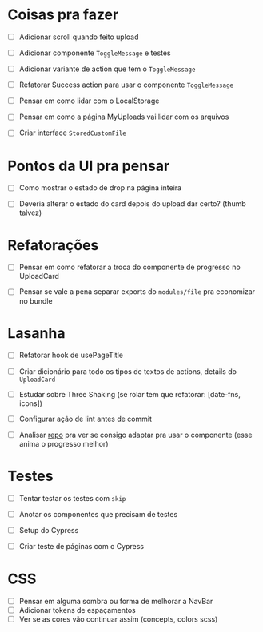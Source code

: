 # Coisas pra fazer
- [ ] Adicionar scroll quando feito upload
- [ ] Adicionar componente `ToggleMessage` e testes
- [ ] Adicionar variante de action que tem o `ToggleMessage`
- [ ] Refatorar Success action para usar o componente `ToggleMessage`
- [ ] Pensar em como lidar com o LocalStorage
- [ ] Pensar em como a página MyUploads vai lidar com os arquivos
- [ ] Criar interface `StoredCustomFile`


# Pontos da UI pra pensar
- [ ] Como mostrar o estado de drop na página inteira
- [ ] Deveria alterar o estado do card depois do upload dar certo? (thumb talvez)


# Refatorações
- [ ] Pensar em como refatorar a troca do componente de progresso no UploadCard
- [ ] Pensar se vale a pena separar exports do `modules/file` pra economizar no bundle


# Lasanha
- [ ] Refatorar hook de usePageTitle
- [ ] Criar dicionário para todo os tipos de textos de actions, details do `UploadCard`
- [ ] Estudar sobre Three Shaking (se rolar tem que refatorar: [date-fns, icons])
- [ ] Configurar ação de lint antes de commit
- [ ] Analisar [repo](https://github.com/wmartins/react-circular-progress) pra ver se consigo adaptar pra usar o componente (esse anima o progresso melhor)


# Testes
- [ ] Tentar testar os testes com `skip`
- [ ] Anotar os componentes que precisam de testes
- [ ] Setup do Cypress
- [ ] Criar teste de páginas com o Cypress


# CSS
- [ ] Pensar em alguma sombra ou forma de melhorar a NavBar
- [ ] Adicionar tokens de espaçamentos
- [ ] Ver se as cores vão continuar assim (concepts, colors scss)
